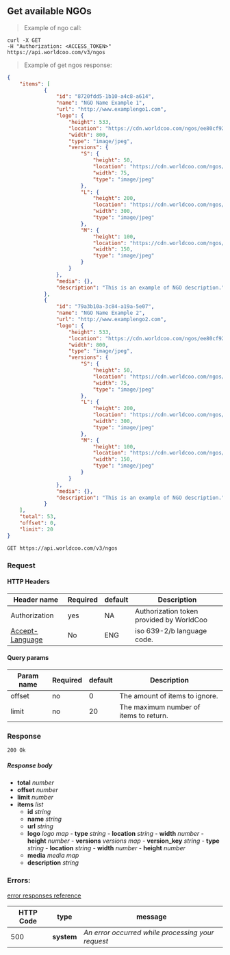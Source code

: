 ## Get available NGOs

> Example of ngo call:

```shell
curl -X GET
-H "Authorization: <ACCESS_TOKEN>"
https://api.worldcoo.com/v3/ngos
```

> Example of get ngos response:

```json
{
    "items": [
            {
                "id": "8720fdd5-1b10-a4c8-a614",
                "name": "NGO Name Example 1",
                "url": "http://www.examplengo1.com",
                "logo": {
                    "height": 533,
                    "location": "https://cdn.worldcoo.com/ngos/ee80cf92-d49b-4b7c-9949-9946750ec451/logo.1479742005411.original.jpg",
                    "width": 800,
                    "type": "image/jpeg",
                    "versions": {
                        "S": {
                            "height": 50,
                            "location": "https://cdn.worldcoo.com/ngos/ee80cf92-d49b-4b7c-9949-9946750ec451/logo.1479742005411.S.jpg",
                            "width": 75,
                            "type": "image/jpeg"
                        },
                        "L": {
                            "height": 200,
                            "location": "https://cdn.worldcoo.com/ngos/ee80cf92-d49b-4b7c-9949-9946750ec451/logo.1479742005411.L.jpg",
                            "width": 300,
                            "type": "image/jpeg"
                        },
                        "M": {
                            "height": 100,
                            "location": "https://cdn.worldcoo.com/ngos/ee80cf92-d49b-4b7c-9949-9946750ec451/logo.1479742005411.M.jpg",
                            "width": 150,
                            "type": "image/jpeg"
                        }
                    }
                },
                "media": {},
                "description": "This is an example of NGO description."
            },
            {
                "id": "79a3b10a-3c84-a19a-5e07",
                "name": "NGO Name Example 2",
                "url": "http://www.examplengo2.com",
                "logo": {
                    "height": 533,
                    "location": "https://cdn.worldcoo.com/ngos/ee80cf92-d49b-4b7c-9949-9946750ec451/logo.1479742005411.original.jpg",
                    "width": 800,
                    "type": "image/jpeg",
                    "versions": {
                        "S": {
                            "height": 50,
                            "location": "https://cdn.worldcoo.com/ngos/ee80cf92-d49b-4b7c-9949-9946750ec451/logo.1479742005411.S.jpg",
                            "width": 75,
                            "type": "image/jpeg"
                        },
                        "L": {
                            "height": 200,
                            "location": "https://cdn.worldcoo.com/ngos/ee80cf92-d49b-4b7c-9949-9946750ec451/logo.1479742005411.L.jpg",
                            "width": 300,
                            "type": "image/jpeg"
                        },
                        "M": {
                            "height": 100,
                            "location": "https://cdn.worldcoo.com/ngos/ee80cf92-d49b-4b7c-9949-9946750ec451/logo.1479742005411.M.jpg",
                            "width": 150,
                            "type": "image/jpeg"
                        }
                    }
                },
                "media": {},
                "description": "This is an example of NGO description."
            }
    ],
    "total": 53,
    "offset": 0,
    "limit": 20
}
```

`GET https://api.worldcoo.com/v3/ngos`

### Request

#### HTTP Headers

Header name | Required | default | Description
---------- | ------- | ------- | -------
Authorization | yes | NA | Authorization token provided by WorldCoo
[Accept-Language](https://www.w3.org/Protocols/rfc2616/rfc2616-sec14.html#sec14.4) | No | ENG | iso 639-2/b language code.

#### Query params

Param name | Required | default | Description
---------- | ------- | ------- | -------
offset | no | 0 | The amount of items to ignore.
limit | no | 20 | The maximum number of items to return.

### Response

`200 Ok`

##### Response body

- **total** *number*
- **offset** *number*
- **limit** *number*
- **items** *list*
  - **id** *string*
  - **name** *string*
  - **url** *string*
  - **logo** *logo map*
        - **type** *string*
        - **location** *string*
        - **width** *number*
        - **height** *number*
        - **versions** *versions map*
            - **version_key** *string*
                - **type** *string*
                - **location** *string*
                - **width** *number*
                - **height** *number*
  - **media** *media map*
  - **description** *string*

### Errors:

[error responses reference](#errors)


HTTP Code | type | message
--------- | ---- | -------
500 | **system** | *An error occurred while processing your request*

